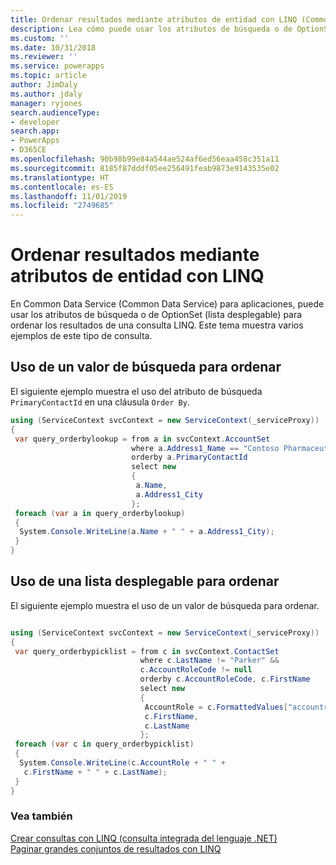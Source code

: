 ```yaml
---
title: Ordenar resultados mediante atributos de entidad con LINQ (Common Data Service) | Microsoft Docs
description: Lea cómo puede usar los atributos de búsqueda o de OptionSet (lista desplegable) para ordenar los resultados de una consulta LINQ.
ms.custom: ''
ms.date: 10/31/2018
ms.reviewer: ''
ms.service: powerapps
ms.topic: article
author: JimDaly
ms.author: jdaly
manager: ryjones
search.audienceType:
- developer
search.app:
- PowerApps
- D365CE
ms.openlocfilehash: 90b98b99e84a544ae524af6ed56eaa458c351a11
ms.sourcegitcommit: 8185f87dddf05ee256491feab9873e9143535e02
ms.translationtype: HT
ms.contentlocale: es-ES
ms.lasthandoff: 11/01/2019
ms.locfileid: "2749685"
---
```

# <a name="order-results-using-entity-attributes-with-linq"></a>Ordenar resultados mediante atributos de entidad con LINQ

En Common Data Service (Common Data Service) para aplicaciones, puede usar los atributos de búsqueda o de OptionSet (lista desplegable) para ordenar los resultados de una consulta LINQ. Este tema muestra varios ejemplos de este tipo de consulta.  
  
## <a name="using-a-lookup-value-to-order-by"></a>Uso de un valor de búsqueda para ordenar  

El siguiente ejemplo muestra el uso del atributo de búsqueda `PrimaryContactId` en una cláusula `Order By`.  
  
```csharp
using (ServiceContext svcContext = new ServiceContext(_serviceProxy))
{
 var query_orderbylookup = from a in svcContext.AccountSet
                           where a.Address1_Name == "Contoso Pharmaceuticals"
                           orderby a.PrimaryContactId
                           select new
                           {
                            a.Name,
                            a.Address1_City
                           };
 foreach (var a in query_orderbylookup)
 {
  System.Console.WriteLine(a.Name + " " + a.Address1_City);
 }
}

```
  
## <a name="using-a-picklist-to-order-by"></a>Uso de una lista desplegable para ordenar  

El siguiente ejemplo muestra el uso de un valor de búsqueda para ordenar.  
  
```csharp

using (ServiceContext svcContext = new ServiceContext(_serviceProxy))
{
 var query_orderbypicklist = from c in svcContext.ContactSet
                             where c.LastName != "Parker" &&
                             c.AccountRoleCode != null
                             orderby c.AccountRoleCode, c.FirstName
                             select new
                             {
                              AccountRole = c.FormattedValues["accountrolecode"],
                              c.FirstName,
                              c.LastName
                             };
 foreach (var c in query_orderbypicklist)
 {
  System.Console.WriteLine(c.AccountRole + " " +
   c.FirstName + " " + c.LastName);
 }
}
```
  
### <a name="see-also"></a>Vea también  
 [Crear consultas con LINQ (consulta integrada del lenguaje .NET)](build-queries-with-linq-net-language-integrated-query.md)   
 [Paginar grandes conjuntos de resultados con LINQ](page-large-result-sets-linq.md)